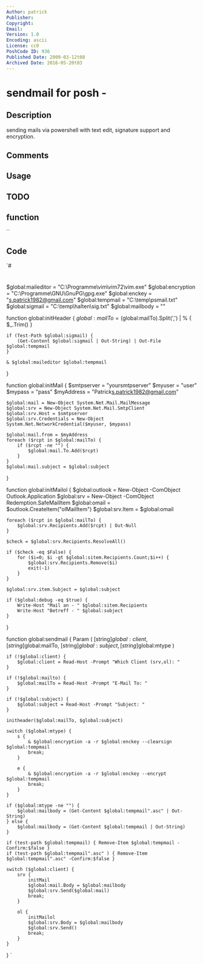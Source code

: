 ```yaml
---
Author: patrick
Publisher: 
Copyright: 
Email: 
Version: 1.0
Encoding: ascii
License: cc0
PoshCode ID: 936
Published Date: 2009-03-12t08
Archived Date: 2016-05-20t03
---
```


# sendmail for posh - 

## Description

sending mails via powershell with text edit, signature support and encryption.

## Comments



## Usage



## TODO



## function

``

## Code

`#
 #
 $global:maileditor = "C:\Programme\vim\vim72\vim.exe"
 $global:encryption = "C:\Programme\GNU\GnuPG\gpg.exe"
 $global:enckey = "s.patrick1982@gmail.com"
 $global:tempmail = "C:\temp\psmail.txt"
 $global:sigmail = "C:\temp\halten\sig.txt"
 $global:mailbody = ""
 
 function global:initHeader {
 	$global:mailTo = ($global:mailTo).Split(',') | % { $_.Trim() }
 
 	if (Test-Path $global:sigmail) {
 		(Get-Content $global:sigmail | Out-String) | Out-File $global:tempmail
 	}
 
 	& $global:maileditor $global:tempmail
 
 }
 
 function global:initMail {
 	$smtpserver = "yoursmtpserver"
 	$myuser = "user"
 	$mypass = "pass"
 	$myAddress = "Patrick<s.patrick1982@gmail.com>"
 	
 	$global:mail = New-Object System.Net.Mail.MailMessage
 	$global:srv = New-Object System.Net.Mail.SmtpClient
 	$global:srv.Host = $smtpserver
 	$global:srv.Credentials = New-Object System.Net.NetworkCredential($myuser, $mypass)
 	
 	$global:mail.from = $myAddress
 	foreach ($rcpt in $global:mailTo) {
 		if ($rcpt -ne "") {
 			$global:mail.To.Add($rcpt)
 		}
 	}
 	$global:mail.subject = $global:subject
 }
 
 function global:initMailol {
 	$global:outlook = New-Object -ComObject Outlook.Application
 	$global:srv = New-Object -ComObject Redemption.SafeMailItem
 	$global:omail = $outlook.CreateItem("olMailItem")
 	$global:srv.Item = $global:omail
 
 	foreach ($rcpt in $global:mailTo) {
 		$global:srv.Recipients.Add($rcpt) | Out-Null
 	}
 
 	$check = $global:srv.Recipients.ResolveAll()
 	
 	if ($check -eq $False) {
 		for ($i=0; $i -gt $global:sitem.Recipients.Count;$i++) {
 			$global:srv.Recipients.Remove($i)
 			exit(-1)
 		}
 	}
 
 	$global:srv.item.Subject = $global:subject
 
 	if ($global:debug -eq $true) {
 		Write-Host "Mail an - " $global:sitem.Recipients
 		Write-Host "Betreff - " $global:subject
 	}
 }
 
 function global:sendmail {
 	Param (
 		[string]$global:client,
 		[string]$global:mailTo,
 		[string]$global:subject,
 		[string]$global:mtype
 	)
 
 	if (!$global:client) { 
 		$global:client = Read-Host -Prompt "Which Client (srv,ol): "
 	}
 	
 	if (!$global:mailto) {
 		$global:mailTo = Read-Host -Prompt "E-Mail To: "
 	}
 	
 	if (!$global:subject) {
 		$global:subject = Read-Host -Prompt "Subject: "
 	}
 	
 	initheader($global:mailTo, $global:subject)
 	
 	switch ($global:mtype) {
 		s {
 			& $global:encryption -a -r $global:enckey --clearsign $global:tempmail
 			break;
 		}
 		
 		e {
 			& $global:encryption -a -r $global:enckey --encrypt $global:tempmail 
 			break;
 		}
 	}
 
 	if ($global:mtype -ne "") {
 		$global:mailbody = (Get-Content $global:tempmail".asc" | Out-String)
 	} else {
 		$global:mailbody = (Get-Content $global:tempmail | Out-String)
 	}		
 	
 	if (test-path $global:tempmail) { Remove-Item $global:tempmail -Confirm:$false }
 	if (test-path $global:tempmail".asc" ) { Remove-Item $global:tempmail".asc" -Confirm:$false }
 	
 	switch ($global:client) {
 		srv {
 			initMail
 			$global:mail.Body = $global:mailbody
  			$global:srv.Send($global:mail)
 			break;
 		}
 		
 		ol {
 			initMailol
 			$global:srv.Body = $global:mailbody
 			$global:srv.Send()
 			break;
 		}
 	}
 
 }
`

